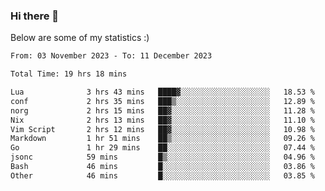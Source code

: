 ### Hi there 👋
Below are some of my statistics :)

<!--START_SECTION:waka-->

```txt
From: 03 November 2023 - To: 11 December 2023

Total Time: 19 hrs 18 mins

Lua              3 hrs 43 mins   ████▓░░░░░░░░░░░░░░░░░░░░   18.53 %
conf             2 hrs 35 mins   ███▒░░░░░░░░░░░░░░░░░░░░░   12.89 %
norg             2 hrs 15 mins   ██▓░░░░░░░░░░░░░░░░░░░░░░   11.28 %
Nix              2 hrs 13 mins   ██▓░░░░░░░░░░░░░░░░░░░░░░   11.10 %
Vim Script       2 hrs 12 mins   ██▓░░░░░░░░░░░░░░░░░░░░░░   10.98 %
Markdown         1 hr 51 mins    ██▒░░░░░░░░░░░░░░░░░░░░░░   09.26 %
Go               1 hr 29 mins    ██░░░░░░░░░░░░░░░░░░░░░░░   07.44 %
jsonc            59 mins         █▒░░░░░░░░░░░░░░░░░░░░░░░   04.96 %
Bash             46 mins         █░░░░░░░░░░░░░░░░░░░░░░░░   03.86 %
Other            46 mins         █░░░░░░░░░░░░░░░░░░░░░░░░   03.85 %
```

<!--END_SECTION:waka-->

<!--
**KlapenHz/KlapenHz** is a ✨ _special_ ✨ repository because its `README.md` (this file) appears on your GitHub profile.

Here are some ideas to get you started:

- 🔭 I’m currently working on ...
- 🌱 I’m currently learning ...
- 👯 I’m looking to collaborate on ...
- 🤔 I’m looking for help with ...
- 💬 Ask me about ...
- 📫 How to reach me: ...
- 😄 Pronouns: ...
- ⚡ Fun fact: ...
-->
